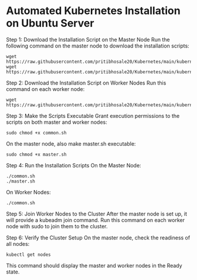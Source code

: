 # Automated Kubernetes Installation on Ubuntu Server

Step 1: Download the Installation Script on the Master Node
Run the following command on the master node to download the installation scripts:
```
wget https://raw.githubusercontent.com/pritibhosale20/Kubernetes/main/kubernetes_installation_onUbuntu/common.sh
wget https://raw.githubusercontent.com/pritibhosale20/Kubernetes/main/kubernetes_installation_onUbuntu/master.sh
```
Step 2: Download the Installation Script on Worker Nodes
Run this command on each worker node:
```
wget https://raw.githubusercontent.com/pritibhosale20/Kubernetes/main/kubernetes_installation_onUbuntu/common.sh
```
Step 3: Make the Scripts Executable
Grant execution permissions to the scripts on both master and worker nodes:
```
sudo chmod +x common.sh
```
On the master node, also make master.sh executable:
```
sudo chmod +x master.sh
```
Step 4: Run the Installation Scripts
On the Master Node:
```
./common.sh
./master.sh
```
On Worker Nodes:
```
./common.sh
```
Step 5: Join Worker Nodes to the Cluster
After the master node is set up, it will provide a kubeadm join command. Run this command on each worker node with sudo to join them to the cluster.

Step 6: Verify the Cluster Setup
On the master node, check the readiness of all nodes:
```
kubectl get nodes
```
This command should display the master and worker nodes in the Ready state.
